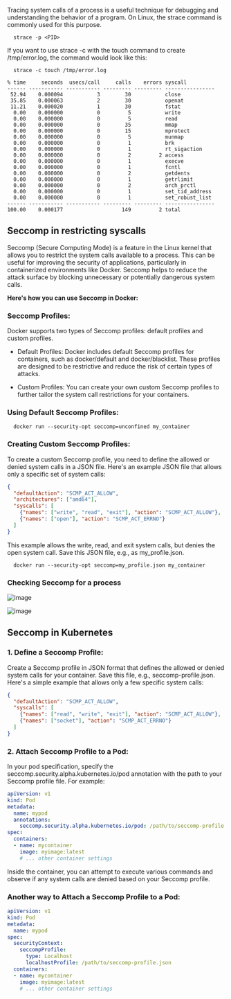 Tracing system calls of a process is a useful technique for debugging and understanding the behavior of a program. 
On Linux, the strace command is commonly used for this purpose.

      strace -p <PID>

If you want to use strace -c with the touch command to create /tmp/error.log, the command would look like this:

      strace -c touch /tmp/error.log

```
% time     seconds  usecs/call     calls    errors syscall
------ ----------- ----------- --------- --------- ----------------
 52.94    0.000094           3        30           close
 35.85    0.000063           2        30           openat
 11.21    0.000020           1        30           fstat
  0.00    0.000000           0         5           write
  0.00    0.000000           0         5           read
  0.00    0.000000           0        35           mmap
  0.00    0.000000           0        15           mprotect
  0.00    0.000000           0         5           munmap
  0.00    0.000000           0         1           brk
  0.00    0.000000           0         1           rt_sigaction
  0.00    0.000000           0         2         2 access
  0.00    0.000000           0         1           execve
  0.00    0.000000           0         1           fcntl
  0.00    0.000000           0         2           getdents
  0.00    0.000000           0         1           getrlimit
  0.00    0.000000           0         2           arch_prctl
  0.00    0.000000           0         1           set_tid_address
  0.00    0.000000           0         1           set_robust_list
------ ----------- ----------- --------- --------- ----------------
100.00    0.000177                   149         2 total
```

## Seccomp in restricting syscalls 

Seccomp (Secure Computing Mode) is a feature in the Linux kernel that allows you to restrict the system calls available to a process. This can be useful for improving the security of applications, particularly in containerized environments like Docker. Seccomp helps to reduce the attack surface by blocking unnecessary or potentially dangerous system calls.

**Here's how you can use Seccomp in Docker:**

### Seccomp Profiles:
Docker supports two types of Seccomp profiles: default profiles and custom profiles.

- Default Profiles: Docker includes default Seccomp profiles for containers, such as docker/default and docker/blacklist. These profiles are designed to be 
  restrictive and reduce the risk of certain types of attacks.

- Custom Profiles: You can create your own custom Seccomp profiles to further tailor the system call restrictions for your containers.

### Using Default Seccomp Profiles:

      docker run --security-opt seccomp=unconfined my_container

### Creating Custom Seccomp Profiles:
To create a custom Seccomp profile, you need to define the allowed or denied system calls in a JSON file. Here's an example JSON file that allows only a specific set of system calls:

```json
{
  "defaultAction": "SCMP_ACT_ALLOW",
  "architectures": ["amd64"],
  "syscalls": [
    {"names": ["write", "read", "exit"], "action": "SCMP_ACT_ALLOW"},
    {"names": ["open"], "action": "SCMP_ACT_ERRNO"}
  ]
}
```
This example allows the write, read, and exit system calls, but denies the open system call. Save this JSON file, e.g., as my_profile.json.

      docker run --security-opt seccomp=my_profile.json my_container


### Checking Seccomp for a process
![image](https://github.com/MeSabya/Kubernetes/assets/33947539/a421da78-35fa-4be2-b9a0-c78ba9319c84)

![image](https://github.com/MeSabya/Kubernetes/assets/33947539/1aea65df-3deb-4bfd-9a51-c7dfaa4ee7bd)

## Seccomp in Kubernetes 

### 1. Define a Seccomp Profile:
Create a Seccomp profile in JSON format that defines the allowed or denied system calls for your container. Save this file, e.g., seccomp-profile.json. Here's a simple example that allows only a few specific system calls:

```json
{
  "defaultAction": "SCMP_ACT_ALLOW",
  "syscalls": [
    {"names": ["read", "write", "exit"], "action": "SCMP_ACT_ALLOW"},
    {"names": ["socket"], "action": "SCMP_ACT_ERRNO"}
  ]
}
```
### 2. Attach Seccomp Profile to a Pod:
In your pod specification, specify the seccomp.security.alpha.kubernetes.io/pod annotation with the path to your Seccomp profile file. For example:

```yaml
apiVersion: v1
kind: Pod
metadata:
  name: mypod
  annotations:
    seccomp.security.alpha.kubernetes.io/pod: /path/to/seccomp-profile.json
spec:
  containers:
  - name: mycontainer
    image: myimage:latest
    # ... other container settings

```
Inside the container, you can attempt to execute various commands and observe if any system calls are denied based on your Seccomp profile.

### Another way to Attach a Seccomp Profile to a Pod:

```yaml
apiVersion: v1
kind: Pod
metadata:
  name: mypod
spec:
  securityContext:
    seccompProfile:
      type: Localhost
      localhostProfile: /path/to/seccomp-profile.json
  containers:
  - name: mycontainer
    image: myimage:latest
    # ... other container settings
```














